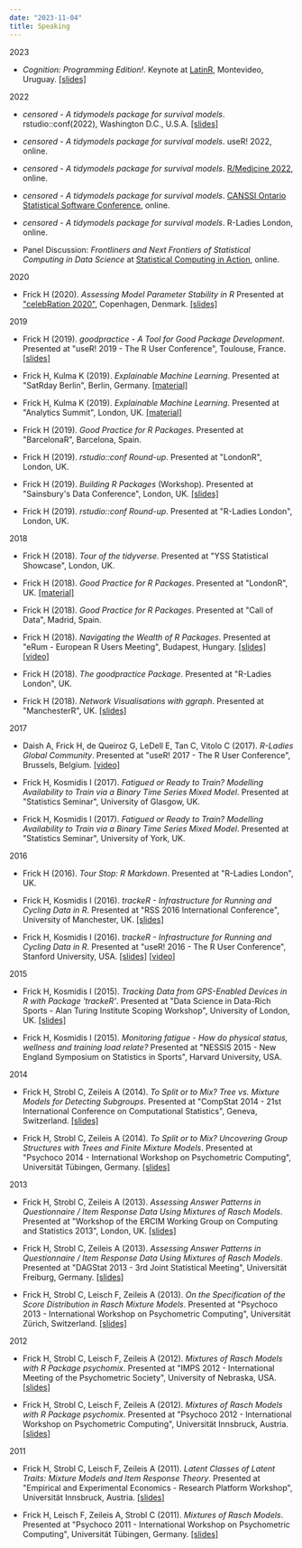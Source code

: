 ```yaml
---
date: "2023-11-04"
title: Speaking
---
```


2023

- _Cognition: Programming Edition!_. Keynote at [LatinR](https://latin-r.com/), Montevideo, Uruguay. [[slides]](https://hfrick.github.io/2023-latinr/)

2022

- _censored - A tidymodels package for survival models_. rstudio::conf(2022), Washington D.C., U.S.A. [[slides]](https://hfrick.github.io/rstudio-conf-2022/)
- _censored - A tidymodels package for survival models_. useR! 2022, online.
- _censored - A tidymodels package for survival models_. [R/Medicine 2022](https://events.linuxfoundation.org/archive/2022/r-medicine/), online.
- _censored - A tidymodels package for survival models_. [CANSSI Ontario Statistical Software Conference](https://canssiontario.utoronto.ca/event/statistical-software-conference/), online.
- _censored - A tidymodels package for survival models_. R-Ladies London, online.

- Panel Discussion: _Frontliners and Next Frontiers of Statistical Computing in Data Science_ at [Statistical Computing in Action](https://asa-ssc.github.io/minisymp2022/), online.

2020

- Frick H (2020). _Assessing Model Parameter Stability in R_ Presented at ["celebRation 2020"](http://www.celebration2020.org/), Copenhagen, Denmark. [[slides]](talks/Assessing_Model_Parameter_Stability_in_R.pdf)


2019

- Frick H (2019). _goodpractice - A Tool for Good Package Development_. Presented at "useR! 2019 - The R User Conference", Toulouse, France. [[slides]](https://github.com/hfrick/presentations/tree/master/2019-07-11_goodpractice)

- Frick H, Kulma K (2019). _Explainable Machine Learning_. Presented at "SatRday Berlin", Berlin, Germany. [[material]](https://github.com/MangoTheCat/python-for-r-users-workshop)

- Frick H, Kulma K (2019). _Explainable Machine Learning_. Presented at "Analytics Summit", London, UK. [[material]](https://github.com/MangoTheCat/python-for-r-users-workshop)

- Frick H (2019). _Good Practice for R Packages_. Presented at "BarcelonaR", Barcelona, Spain.

- Frick H (2019). _rstudio::conf Round-up_. Presented at "LondonR", London, UK.

- Frick H (2019). _Building R Packages_ (Workshop). Presented at "Sainsbury's Data Conference", London, UK. [[slides]](https://github.com/hfrick/presentations/tree/master/2019-03-12_package_building)

- Frick H (2019). _rstudio::conf Round-up_. Presented at "R-Ladies London", London, UK.


2018

- Frick H (2018). _Tour of the tidyverse_. Presented at "YSS Statistical Showcase", London, UK.

- Frick H (2018). _Good Practice for R Packages_. Presented at "LondonR", UK. [[material]](https://github.com/hfrick/presentations/tree/master/2018-06-27_goodpractice)

- Frick H (2018). _Good Practice for R Packages_. Presented at "Call of Data", Madrid, Spain.

- Frick H (2018). _Navigating the Wealth of R Packages_. Presented at "eRum - European R Users Meeting", Budapest, Hungary. [[slides]](https://github.com/hfrick/presentations/tree/master/2018-05-16_pkgnavigation) [[video]](https://www.youtube.com/watch?v=SHrQR5-5-Fw)

- Frick H (2018). _The goodpractice Package_. Presented at "R-Ladies London", UK.

- Frick H (2018). _Network Visualisations with ggraph_. Presented at "ManchesterR", UK. [[slides]](https://github.com/hfrick/presentations/tree/master/2018-02-06_networkvis)


2017

- Daish A, Frick H, de Queiroz G, LeDell E, Tan C, Vitolo C (2017). _R-Ladies Global Community_. Presented at "useR! 2017 - The R User Conference", Brussels, Belgium. [[video]](https://channel9.msdn.com/Events/useR-international-R-User-conferences/useR-International-R-User-2017-Conference/R-Ladies-Global-Community)

- Frick H, Kosmidis I (2017). _Fatigued or Ready to Train? Modelling Availability to Train via a Binary Time Series Mixed Model_. Presented at "Statistics Seminar", University of Glasgow, UK.

- Frick H, Kosmidis I (2017). _Fatigued or Ready to Train? Modelling Availability to Train via a Binary Time Series Mixed Model_. Presented at "Statistics Seminar", University of York, UK.


2016

- Frick H (2016). _Tour Stop: R Markdown_. Presented at "R-Ladies London", UK.

- Frick H, Kosmidis I (2016). _trackeR - Infrastructure for Running and Cycling Data in R_. Presented at "RSS 2016 International Conference", University of Manchester, UK. [[slides]](talks/RSS2016.html)

- Frick H, Kosmidis I (2016). _trackeR - Infrastructure for Running and Cycling Data in R_. Presented at "useR! 2016 - The R User Conference", Stanford University, USA. [[slides]](talks/useR2016.html) [[video]](https://channel9.msdn.com/Events/useR-international-R-User-conference/useR2016/trackeR-Intrastructure-for-running-and-cycling-data-from-GPS-enabled-tracking-devices-in-R)


2015

- Frick H, Kosmidis I (2015). _Tracking Data from GPS-Enabled Devices in R with Package 'trackeR'_. Presented at "Data Science in Data-Rich Sports - Alan Turing Institute Scoping Workshop", University of London, UK. [[slides]](talks/ATI2015.pdf)

- Frick H, Kosmidis I (2015). _Monitoring fatigue - How do physical status, wellness and training load relate?_ Presented at "NESSIS 2015 - New England Symposium on Statistics in Sports", Harvard University, USA.


2014

- Frick H, Strobl C, Zeileis A (2014). _To Split or to Mix? Tree vs. Mixture Models for Detecting Subgroups_. Presented at "CompStat 2014 - 21st International Conference on Computational Statistics", Geneva, Switzerland. [[slides]](talks/CompStat2014.pdf)

- Frick H, Strobl C, Zeileis A (2014). _To Split or to Mix? Uncovering Group Structures with Trees and Finite Mixture Models_. Presented at "Psychoco 2014 - International Workshop on Psychometric Computing", Universität Tübingen, Germany. [[slides]](talks/Psychoco2014.pdf)


2013

- Frick H, Strobl C, Zeileis A (2013). _Assessing Answer Patterns in Questionnaire / Item Response Data Using Mixtures of Rasch Models_. Presented at "Workshop of the ERCIM Working Group on Computing and Statistics 2013", London, UK. [[slides]](talks/ERCIM2013.pdf)

- Frick H, Strobl C, Zeileis A (2013). _Assessing Answer Patterns in Questionnaire / Item Response Data Using Mixtures of Rasch Models_. Presented at "DAGStat 2013 - 3rd Joint Statistical Meeting", Universität Freiburg, Germany. [[slides]](talks/DAGStat2013.pdf)

- Frick H, Strobl C, Leisch F, Zeileis A (2013). _On the Specification of the Score Distribution in Rasch Mixture Models_. Presented at "Psychoco 2013 - International Workshop on Psychometric Computing", Universität Zürich, Switzerland. [[slides]](talks/Psychoco2013.pdf)


2012

- Frick H, Strobl C, Leisch F, Zeileis A (2012). _Mixtures of Rasch Models with R Package psychomix_. Presented at "IMPS 2012 - International Meeting of the Psychometric Society", University of Nebraska, USA. [[slides]](talks/IMPS2012.pdf)

- Frick H, Strobl C, Leisch F, Zeileis A (2012). _Mixtures of Rasch Models with R Package psychomix_. Presented at "Psychoco 2012 - International Workshop on Psychometric Computing", Universität Innsbruck, Austria. [[slides]](talks/Psychoco2012.pdf)


2011

- Frick H, Strobl C, Leisch F, Zeileis A (2011). _Latent Classes of Latent Traits: Mixture Models and Item Response Theory_. Presented at "Empirical and Experimental Economics - Research Platform Workshop", Universität Innsbruck, Austria. [[slides]](talks/eeeconWorkshop2011-2.pdf)

- Frick H, Leisch F, Zeileis A, Strobl C (2011). _Mixtures of Rasch Models_. Presented at "Psychoco 2011 - International Workshop on Psychometric Computing", Universität Tübingen, Germany. [[slides]](talks/Psychoco2011.pdf)
